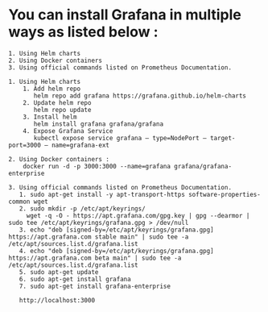 # You can install Grafana in multiple ways as listed below :
    1. Using Helm charts
    2. Using Docker containers
    3. Using official commands listed on Prometheus Documentation.

    1. Using Helm charts
        1. Add helm repo
           helm repo add grafana https://grafana.github.io/helm-charts
        2. Update helm repo
           helm repo update
        3. Install helm
           helm install grafana grafana/grafana
        4. Expose Grafana Service
           kubectl expose service grafana — type=NodePort — target-port=3000 — name=grafana-ext

    2. Using Docker containers :
        docker run -d -p 3000:3000 --name=grafana grafana/grafana-enterprise

    3. Using official commands listed on Prometheus Documentation.
       1. sudo apt-get install -y apt-transport-https software-properties-common wget
       2. sudo mkdir -p /etc/apt/keyrings/
         wget -q -O - https://apt.grafana.com/gpg.key | gpg --dearmor | sudo tee /etc/apt/keyrings/grafana.gpg > /dev/null
       3. echo "deb [signed-by=/etc/apt/keyrings/grafana.gpg] https://apt.grafana.com stable main" | sudo tee -a /etc/apt/sources.list.d/grafana.list
       4. echo "deb [signed-by=/etc/apt/keyrings/grafana.gpg] https://apt.grafana.com beta main" | sudo tee -a /etc/apt/sources.list.d/grafana.list
       5. sudo apt-get update
       6. sudo apt-get install grafana
       7. sudo apt-get install grafana-enterprise

       http://localhost:3000

